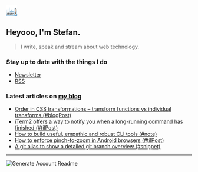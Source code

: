 <img alt width="30" height="30" src="https://raw.githubusercontent.com/stefanjudis/stefanjudis/main/screenshot.png">

## Heyooo, I'm Stefan.

> I write, speak and stream about web technology.

### Stay up to date with the things I do

- [Newsletter](https://www.stefanjudis.com/newsletter/)
- [RSS](https://www.stefanjudis.com/feeds/)

### Latest articles on [my blog](https://www.stefanjudis.com)

<!-- BLOG-POST-LIST:START -->
- [Order in CSS transformations – transform functions vs individual transforms (#blogPost)](https://www.stefanjudis.com/blog/order-in-css-transformation-transform-functions-vs-individual-transforms/)
- [iTerm2 offers a way to notify you when a long-running command has finished (#tilPost)](https://www.stefanjudis.com/today-i-learned/iterm2-offers-a-way-to-notify-you-when-a-long-running-command-has-finished/)
- [How to build useful, empathic and robust CLI tools (#note)](https://www.stefanjudis.com/notes/how-to-build-useful-empathic-and-robust-cli-tools/)
- [How to enforce pinch-to-zoom in Android browsers (#tilPost)](https://www.stefanjudis.com/today-i-learned/how-to-enforce-pinch-to-zoom-in-android-browsers/)
- [A git alias to show a detailed git branch overview (#snippet)](https://www.stefanjudis.com/snippets/a-git-alias-to-show-a-detailed-git-branch-overview/)
<!-- BLOG-POST-LIST:END -->

---

![Generate Account Readme](https://github.com/stefanjudis/stefanjudis/workflows/Generate%20Account%20Readme/badge.svg)

